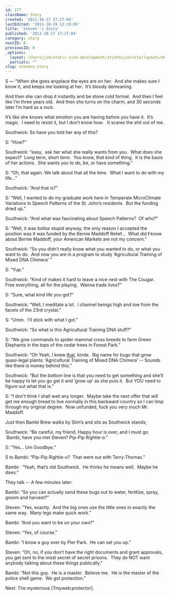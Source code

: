 ```yaml
---
id: 177
className: Story
created: '2011-10-17 17:27:04'
lastEdited: '2011-10-19 13:19:05'
title: 'Steven''s Story'
published: '2011-10-17 17:27:04'
category: story
nextID: 0
previousID: 0
_options:
  layout: /Users/jim/static-site-development/stjohnsjim/site/layouts/default.static.ttml
  partials: ""
slug: stevens-story
---
```

<p >S — “When she goes anyplace the eyes are on her.  And she makes sure I know it, and keeps me looking at her.  It’s bloody demeaning.</p>

<p >And then she can drop it instantly and be stone cold formal.  And then I feel like I’m three years old.  And then she turns on the charm, and 30 seconds later I’m hard as a rock.</p>

<p >It’s like she knows what emotion you are having before you have it.  It’s magic.  I need to resist it, but I don’t know how.   It scares the shit out of me.</p>

<p >Southwick: So have you told her any of this?</p>

<p >S: “How?”</p>

<p >Southwick: “easy,  ask her what she really wants from you.  What does she expect?  Long term, short term.  You know, that kind of thing.  It is the basis of her actions.  She wants you to do, be, or have something.”</p>

<p >S: “Oh, that again. We talk about that all the time.  What I want to do with my life…”</p>

<p >Southwick: “And that is?”</p>

<p >S: “Well, I wanted to do my graduate work here in Temperate MicroClimate Variations in Speech Patterns of the St. John’s residents.  But the funding dried up.”</p>

<p >Southwick: “And what was fascinating about Speech Patterns?  Of who?”</p>

<p >S: “Well, it was bollox stupid anyway, the only reason I accepted the position was it was funded by the Bernie Maddoff Relief...  What did <strong><em>I</em></strong> know about Bernie Maddoff, your American Markets are not my concern.”</p>

<p >Southwick: “So you didn’t really know what you wanted to do, or what you want to do.  And now you are in a program to study ‘Agricultural Training of Mixed DNA Chimera’ ”</p>

<p >S: “Yup.”</p>

<p >Southwick: “Kind of makes it hard to leave a nice nest with The Cougar.  Free everything, all for the playing.  Wanna trade lives?”</p>

<p >S: “Sure, what kind life you got?”</p>

<p >Southwick: “Well, I meditate a lot.  I channel beings high and low from the facets of the 23rd crystal.”</p>

<p >S: “Umm.  I’ll stick with what I got.”</p>

<p >Southwick: “So what is this Agricultural Training DNA stuff?”</p>

<p >S: “We give commands to spider mammal cross breeds to farm Green Elephants in the tops of the cedar trees in Forest Park.”</p>

<p >Southwick: “Oh Yeah, I knew <a href="http://stjohnsjim.com/home/show/124/Herding%20Elephants%20with%20Spider%20Cowboys" target="_blank">that</a>, kinda.  Big name for bugs that grow quasi-legal plants: ‘Agricultural Training of Mixed DNA Chimera’ -- Sounds like there is money behind this.”</p>

<p >Southwick: “But the bottom line is that you need to get something and she’ll be happy to let you go get it and ‘grow up’ as she puts it.  But YOU need to figure out what that is.”</p>

<p >S: “I don’t think I shall wait any longer.  Maybe take the next offer that will get me enough bread to live normally in this backward country so I can limp through my original degree.  Now unfunded, fuck you very much Mr. Maddoff.</p>

<p >Just then Bambi Brew walks by Slim’s and sits as Southwick stands;</p>

<p >Southwick: “Be careful, my friend, Happy hour is over, and I must go.  Bambi, have you met Steven? Pip-Pip Rightie-o.”</p>

<p >S: “Yes… Um Goodbye.“</p>

<p >S to Bambi: “Pip-Pip Rightie-o?  That went out with Terry-Thomas.”</p>

<p >Bambi:  “Yeah, that’s old Southwick.  He thinks he means well.  Maybe he does.”</p>

<p >They talk -- A few minutes later:</p>

<p >Bambi: “So you can actually send these bugs out to water, fertilize, spray, groom and harvest?”</p>

<p >Steven: “Yes, exactly.  And the big ones use the little ones in exactly the same way.  Many legs make quick work.”</p>

<p >Bambi: “And you want to be on your own?”</p>

<p >Steven: “Yes, of course.”</p>

<p >Bambi: “I know a guy over by Pier Park.  He can set you up.”</p>

<p >Steven: “Oh, no, if you don’t have the right documents and grant approvals, you get sent to the most secret of secret prisons.  They do NOT want anybody talking about these things publically.”</p>

<p >Bambi: “Not this guy.  He is a master.  Believe me.  He is the master of the police shell game.  We got protection.”</p>

<p >Next: The mysterious [Tmyweb:protector].</p>